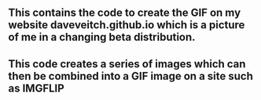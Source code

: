 ## This contains the code to create the GIF on my website daveveitch.github.io which is a picture of me in a changing beta distribution.

## This code creates a series of images which can then be combined into a GIF image on a site such as IMGFLIP
